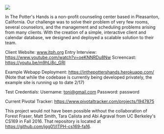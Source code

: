 <a href="https://codeclimate.com/github/jgg01/ITPH/"><img src="https://codeclimate.com/github/jgg01/ITPH/badges/gpa.svg" /></a>

In The Potter's Hands is a non-profit counseling center based in Pleasanton, California. Our challenge was to solve their problem of very few rooms, several counselors, and the management and scheduling problems arising from many clients. With the creation of a simple, interactive client and calendar database, we designed and deployed a scalable solution to their team.

Client Website:
www.itph.org
Entry Interview:
https://www.youtube.com/watch?v=oeKNNRDu8Nw
Screencast:
https://youtu.be/m9hLi8c_GRI

Example Webapp Deployment:
https://inthepottershands.herokuapp.com/
(Note that while the codebase is currently being developed privately, the example site is running up to date 2/17)

Test Credentials:
Username: toni@gmail.com
Password: password

Current Pivotal Tracker:
https://www.pivotaltracker.com/projects/1947875

This project would not have been possible without the collaboration of Forest Fraser, Matt Smith, Tara Calista and Abi Agraval from UC Berkeley's CS169 in Fall 2016. That repository is located at https://github.com/jgg01/ITPH-cs169-fa16.
